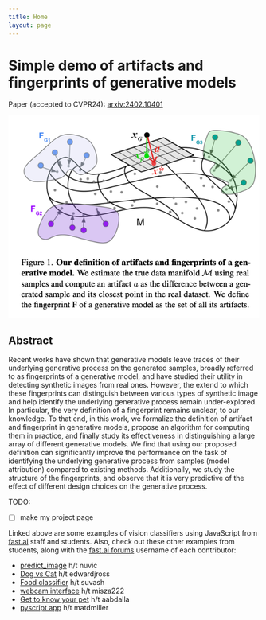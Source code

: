 ```yaml
---
title: Home
layout: page
---
```


# Simple demo of artifacts and fingerprints of generative models
Paper (accepted to CVPR24): [arxiv:2402.10401](https://arxiv.org/abs/2402.10401)

<div>
  <center>
    <img src="images/defn-gm-fpts.png">
  </center>
</div>

## Abstract
Recent works have shown that generative models leave
traces of their underlying generative process on the generated samples, broadly referred to as fingerprints of a generative model, and have studied their utility in detecting
synthetic images from real ones. However, the extend to
which these fingerprints can distinguish between various
types of synthetic image and help identify the underlying
generative process remain under-explored. In particular,
the very definition of a fingerprint remains unclear, to our
knowledge. To that end, in this work, we formalize the definition of artifact and fingerprint in generative models, propose
an algorithm for computing them in practice, and finally
study its effectiveness in distinguishing a large array of different generative models. We find that using our proposed
definition can significantly improve the performance on the
task of identifying the underlying generative process from
samples (model attribution) compared to existing methods.
Additionally, we study the structure of the fingerprints, and
observe that it is very predictive of the effect of different
design choices on the generative process.

TODO:
- [ ] make my project page

  
Linked above are some examples of vision classifiers using JavaScript from [fast.ai](https://course.fast.ai) staff and students. Also, check out these other examples from students, along with the [fast.ai forums](https://forums.fast.ai) username of each contributor:

- [predict_image](https://github.com/nuvic/predict_image) h/t nuvic
- [Dog vs Cat](https://edwardjross.github.io/gradio-image-demo/) h/t edwardjross 
- [Food classifier](https://suvash.github.io/very-basic-gradio-api-app/) h/t suvash 
- [webcam interface](https://misza222.github.io/hf_api_predict/) h/t misza222
- [Get to know your pet](https://gettoknowyourpet.com/) h/t aabdalla
- [pyscript app](https://matdmiller.github.io/fastai-huggingface-sample-web-app1/pyscript-classifier.html) h/t matdmiller
